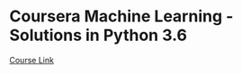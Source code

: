 # Coursera Machine Learning - Solutions in Python 3.6

[Course Link](https://www.coursera.org/learn/machine-learning/home/welcome)

